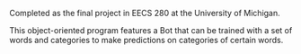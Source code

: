 Completed as the final project in EECS 280 at the University of Michigan.

This object-oriented program features a Bot that can be trained with a set of words and categories to make predictions on categories of certain words.
